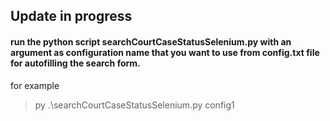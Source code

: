 ## Update in progress

#### run the python script searchCourtCaseStatusSelenium.py with an argument as configuration name that you want to use from config.txt file for autofilling the search form.
for example 
> py .\searchCourtCaseStatusSelenium.py config1

